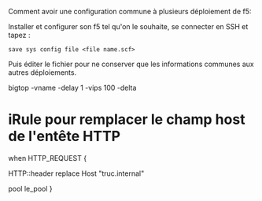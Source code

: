 Comment avoir une configuration commune à plusieurs déploiement de f5:

Installer et configurer son f5 tel qu'on le souhaite, se connecter en SSH et tapez :

`save sys config file <file name.scf>`

Puis éditer le fichier pour ne conserver que les informations communes aux autres déploiements.

bigtop -vname -delay 1 -vips 100 -delta

# iRule pour remplacer le champ host de l'entête HTTP

when HTTP_REQUEST {

HTTP::header replace Host "truc.internal"

pool le_pool
}
